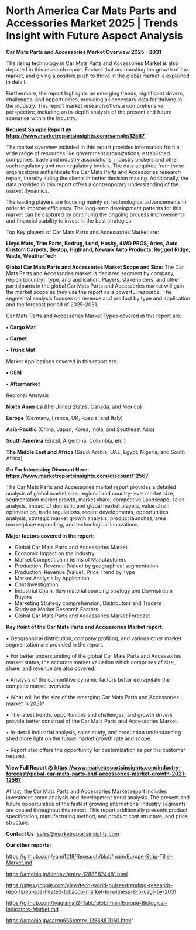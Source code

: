  # North America Car Mats Parts and Accessories Market 2025 | Trends Insight with Future Aspect Analysis

<Strong> Car Mats Parts and Accessories Market Overview 2025 - 2031</strong>

The rising technology in Car Mats Parts and Accessories Market is also depicted in this research report. Factors that are boosting the growth of the market, and giving a positive push to thrive in the global market is explained in detail.

Furthermore, the report highlights on emerging trends, significant drivers, challenges, and opportunities, providing all necessary data for thriving in the industry. This report market research offers a comprehensive perspective, including an in-depth analysis of the present and future scenarios within the industry.

<strong>Request Sample Report @ <a href=https://www.marketreportsinsights.com/sample/12567>https://www.marketreportsinsights.com/sample/12567</a></strong>

The market overview included in this report provides information from a wide range of resources like government organizations, established companies, trade and industry associations, industry brokers and other such regulatory and non-regulatory bodies. The data acquired from these organizations authenticate the Car Mats Parts and Accessories research report, thereby aiding the clients in better decision making. Additionally, the data provided in this report offers a contemporary understanding of the market dynamics.

The leading players are focusing mainly on technological advancements in order to improve efficiency. The long-term development patterns for this market can be captured by continuing the ongoing process improvements and financial stability to invest in the best strategies.

Top Key players of Car Mats Parts and Accessories Market are:

<strong>Lloyd Mats, Trim Parts, Bedrug, Lund, Husky, 4WD PROS, Aries, Auto Custom Carpets, Bestop, Highland, Newark Auto Products, Rugged Ridge, Wade, WeatherTech</strong>

<strong><b>Global Car Mats Parts and Accessories Market Scope and Size:</b></strong>
The Car Mats Parts and Accessories market is declared segment by company, region (country), type, and application. Players, stakeholders, and other participants in the global Car Mats Parts and Accessories market will gain the market scope as they use the report as a powerful resource. The segmental analysis focuses on revenue and product by type and application and the forecast period of 2025-2031.

Car Mats Parts and Accessories Market Types covered in this report are:

<strong>• Cargo Mat

• Carpet

• Trunk Mat</strong>

Market Applications covered in this report are:

<strong>• OEM

• Aftermarket</strong> 

Regional Analysis

<strong>North America</strong> (the United States, Canada, and Mexico)

<strong>Europe</strong> (Germany, France, UK, Russia, and Italy)

<strong>Asia-Pacific</strong> (China, Japan, Korea, India, and Southeast Asia)

<strong>South America</strong> (Brazil, Argentina, Colombia, etc.)

<strong>The Middle East and Africa</strong> (Saudi Arabia, UAE, Egypt, Nigeria, and South Africa)

<strong>Go For Interesting Discount Here: <a href=https://www.marketreportsinsights.com/discount/12567>https://www.marketreportsinsights.com/discount/12567</a></strong>

The Car Mats Parts and Accessories market report provides a detailed analysis of global market size, regional and country-level market size, segmentation market growth, market share, competitive Landscape, sales analysis, impact of domestic and global market players, value chain optimization, trade regulations, recent developments, opportunities analysis, strategic market growth analysis, product launches, area marketplace expanding, and technological innovations.

<strong><b>Major factors covered in the report:</b></strong>
<ul>
  <li>Global Car Mats Parts and Accessories Market </li>
  <li>Economic Impact on the Industry</li>
  <li>Market Competition in terms of Manufacturers</li>
  <li>Production, Revenue (Value) by geographical segmentation</li>
  <li>Production, Revenue (Value), Price Trend by Type</li>
  <li>Market Analysis by Application</li>
  <li>Cost Investigation</li>
  <li>Industrial Chain, Raw material sourcing strategy and Downstream Buyers</li>
  <li>Marketing Strategy comprehension, Distributors and Traders</li>
  <li>Study on Market Research Factors</li>
  <li>Global Car Mats Parts and Accessories Market Forecast</li>
</ul>

<strong><b>Key Point of the Car Mats Parts and Accessories Market report:</b></strong>

• Geographical distribution, company profiling, and various other market segmentation are provided in the report.

• For better understanding of the global Car Mats Parts and Accessories market status, the accurate market valuation which comprises of size, share, and revenue are also covered.

• Analysis of the competitive dynamic factors better extrapolate the complete market overview

• What will be the size of the emerging Car Mats Parts and Accessories market in 2031?

• The latest trends, opportunities and challenges, and growth drivers provide better construal of the Car Mats Parts and Accessories Market.

• In-detail industrial analysis, sales study, and production understanding shed more light on the future market growth rate and scope.

• Report also offers the opportunity for customization as per the customer request.

<strong><b>View Full Report @ <a href=https://www.marketreportsinsights.com/industry-forecast/global-car-mats-parts-and-accessories-market-growth-2021-12567>https://www.marketreportsinsights.com/industry-forecast/global-car-mats-parts-and-accessories-market-growth-2021-12567</a></b></strong>


At last, the Car Mats Parts and Accessories Market report includes investment come analysis and development trend analysis. The present and future opportunities of the fastest growing international industry segments are coated throughout this report. This report additionally presents product specification, manufacturing method, and product cost structure, and price structure.

<strong>Contact Us:</strong>
sales@marketreportsinsights.com

<strong>Our other reports:</strong>

<a href=https://github.com/yami1218/Research/blob/main/Europe-Strip-Tiller-Market.md>https://github.com/yami1218/Research/blob/main/Europe-Strip-Tiller-Market.md</a>

<a href=https://ameblo.jp/hindavi/entry-12888824481.html>https://ameblo.jp/hindavi/entry-12888824481.html</a>

<a href=https://sites.google.com/view/tech-world-pulsee/trending-research-reports/europe-heated-tobacco-market-to-witness-8-5-cagr-by-2031>https://sites.google.com/view/tech-world-pulsee/trending-research-reports/europe-heated-tobacco-market-to-witness-8-5-cagr-by-2031</a>

<a href=https://github.com/tyagianjali24/abb/blob/main/Europe-Biological-Indicators-Market.md>https://github.com/tyagianjali24/abb/blob/main/Europe-Biological-Indicators-Market.md</a>

<a href=https://ameblo.jp/cargo656/entry-12888811160.html>https://ameblo.jp/cargo656/entry-12888811160.html</a>"
